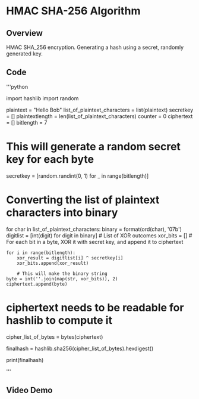 # HMAC SHA-256 Algorithm

## Overview
HMAC SHA_256 encryption. Generating a hash using a secret, randomly generated key.

## Code
'''python

import hashlib
import random

plaintext = "Hello Bob"
list_of_plaintext_characters = list(plaintext)
secretkey = []
plaintextlength = len(list_of_plaintext_characters)
counter = 0
ciphertext = []
bitlength = 7

# This will generate a random secret key for each byte
secretkey = [random.randint(0, 1) for _ in range(bitlength)]
# Converting the list of plaintext characters into binary
for char in list_of_plaintext_characters:
    binary = format(ord(char), '07b')
    digitlist = [int(digit) for digit in binary]
    # List of XOR outcomes
    xor_bits = []
    # For each bit in a byte, XOR it with secret key, and append it to ciphertext
    
    for i in range(bitlength):
        xor_result = digitlist[i] ^ secretkey[i] 
        xor_bits.append(xor_result)
        
        # This will make the binary string
    byte = int(''.join(map(str, xor_bits)), 2)
    ciphertext.append(byte)

# ciphertext needs to be readable for hashlib to compute it
cipher_list_of_bytes = bytes(ciphertext)


finalhash = hashlib.sha256(cipher_list_of_bytes).hexdigest()

print(finalhash)

'''

## Video Demo
